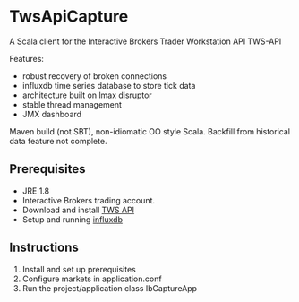 # TwsApiCapture
A Scala client for the Interactive Brokers Trader Workstation API TWS-API

Features:
- robust recovery of broken connections
- influxdb time series database to store tick data
- architecture built on lmax disruptor
- stable thread management
- JMX dashboard

Maven build (not SBT), non-idiomatic OO style Scala. Backfill from historical data feature not complete.

## Prerequisites
- JRE 1.8
- Interactive Brokers trading account.
- Download and install [TWS API](https://interactivebrokers.github.io/#)
- Setup and running [influxdb](https://www.influxdata.com/)

## Instructions
1. Install and set up prerequisites
2. Configure markets in application.conf
3. Run the project/application class IbCaptureApp



